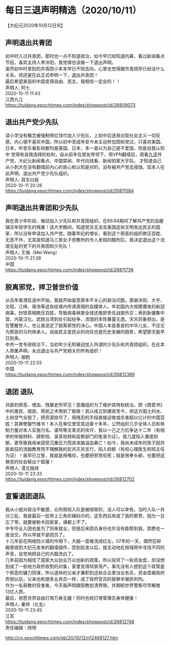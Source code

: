# 每日三退声明精选（2020/10/11）
  
  
【大纪元2020年10月12日讯】  
## 声明退出共青团  
初中时入过共青团，那时也一点不知道政治，如今早已经知道内幕，看过新闻看点节目，喜欢主持人李沐阳，我觉得也该做一下退出声明。  
虽然初中时拿到的共青团小本本早已不知去向，心里也觉得跟共青团早已经没什么关系，但还是在此正式申明一下，退出共青团！  
最后希望美丽的中国变得自由、民主，我相信一定会的！！  
声明人: 阿七  
2020-10-11 11:43  
江西九江  
https://tuidang.epochtimes.com/index/showpost/id/26809073  
## 退出共产党少先队  
读小学没有概念被强制带红领巾加入少先队，上初中后逐渐对现社会主义一切反感，内心很不喜欢中国，所以初中至成年至今未主动参加团和党过，只喜欢美国、日本，听音乐看影视都均是美国、日本，本一直以为自己是不爱国，但是自我认知中 觉得有自我选择的权利，自从前年在朋友带领下，用VPN翻墙后，观看<a href="http://cn.epochtimes.com/gb/tag/%E4%B9%9D%E8%AF%84.html">九评</a>共产党、大纪元新闻看点、中国禁闻、年代向钱看、新闻拍案大宇后， 才知道自己从小到大在没有翻墙前内心的良心和认知是对的，没有被共产党去侵蚀，现本人在此声明，退出共产党少先队组织。  
声明人: 耳东曰辰  
2020-10-11 20:26  
https://tuidang.epochtimes.com/index/showpost/id/26811584  
## 声明退出共青团和少先队  
我在青少年阶段，被动加入少先队和共青团组织。在89.64期间了解共产党的血腥镇压年轻学生的残暴！读大学期间，知道党员无法去美国这些文明发达民主的国家，所以没有申请加入共产党。随着年纪的增长，看到这个邪恶的组织欺压百姓，无恶不作，尤其是知道马三家女子劳教所的令人发指的酷刑后，我决定退出这个流氓无耻的党下的共青团和少先队！  
声明人: 王梅（Mei Wang）  
2020-10-11 21:38  
中国  
https://tuidang.epochtimes.com/index/showpost/id/26811736  
## 脱离邪党，捍卫普世价值  
从去年香港反送中开始，我就开始留意原本不关心的政治问题。感谢沐阳、大宇、文昭、江峰、唐浩等这些给墙内传递真相的自媒体人。年初国内大规模爆发的新冠病毒，封锁真相欺压百姓，导致病毒祸害全球还推卸责任战狼外交；再到新疆集中营、内蒙汉化、武统台湾到处引起纷争，流氓的本性暴露无遗。天灾异象频出，是在警醒世人，也让我坚定了脱离邪党的决心。中国人本是善良的中华儿女，不应沦为邪恶的马列继承人。自由民主是民众的向往也是历史发展的趋势，希望那天能早日到来。  
中共一党专政统治下，当初年少无知被迫加入所谓的少先队和共青团组织。在此本人郑重声明，永远退出与共产党相关的所有组织！  
声明人: 骆韵  
2020-10-11 22:55  
中国  
https://tuidang.epochtimes.com/index/showpost/id/26812389  
## 退团 退队  
共匪的邪恶、嗜血、残暴史所罕见！恶魔组织为了维护其特权统治，把《商君书》中的愚民、弱民、辱民之术用到了极致！其以成立到建政至今，把这方国土的水、土和空气全毁了，把资源掠尽了，用残忍的手段直接迫害或杀害超以亿计的中国百姓！其罪孽罄竹难书！本人在单位里受其迫害十多年，公然组织几乎全体人员和体制力量对本人实施污名、谩骂等文革式的攻讦，我以一己之力抗争达十二年（有相举的举报材料、辞职信、录音视频和监察部门的笔录为证）。我几度陷入重度抑郁，更导致我母亲因受沉重压力而突发脑溢血暴亡！如今，我尚未成年的孩子因共匪疯狂的洗脑教育而不理解我的反共灭共言行，陷入抑郁（有校心理医生和班主任为证）！我早已立誓，我就是用嘴咬，也要把邪党咬死；就是用拳头砸，也要把这罪恶的社会砸出个窟窿！  
声明人: 漠北独侠  
2020-10-11 23:33  
https://tuidang.epochtimes.com/index/showpost/id/26812702  
## 宣誓退团退队  
我从小就对政治不敏感，众所周知入队是被绑架的，没人可以幸免，当时入队一共分三批，我是最后一批带上三角形姨妈巾的，这东西后来成了我的累赘，因为一旦忘了带，就要被勒令回家拿，课都上不了。  
中专毕业入团也是为了将来就业，但是后来团员身份也并没有能帮到我，团费也一直没交，所以早就不是团员了。  
十几年前在网络防火墙的作用下，大脑一度被洗成红左，07年的一天，偶然在邮箱里收到大纪元发来的翻墙插件，受到启发以后，就主动地在局域网中寻找不同的声音，自觉地把自己的大脑洗白了。  
几年前因为相信了国家大众创业万众创新的政策，所以投资了一些资金盘，却没想到成了一些地方政府收割的对象，家里变得倾家荡产。事先没有人想到这个政策是个邪恶的镰刀阴谋，所以退休的父亲才兼职到这些企业里当业务员，资金盘被政府弄倒以后，父亲也和很多业务员一样，成了政府官员的替罪羊被抓判刑。  
作为一名邪教的受害者，今天我声明跟邪教划清界限，并期盼世界警察尽早解救13亿人质。  
最后，祝愿世界自由灯塔万寿无疆！同时也祝灯塔管理员身体健康！  
声明人: 秦烨（化名）  
2020-10-11 23:45  
江苏  
https://tuidang.epochtimes.com/index/showpost/id/26812748  
责任编辑：欣明  
  
  
  
http://cn.epochtimes.com/gb/20/10/12/n12469127.htm
